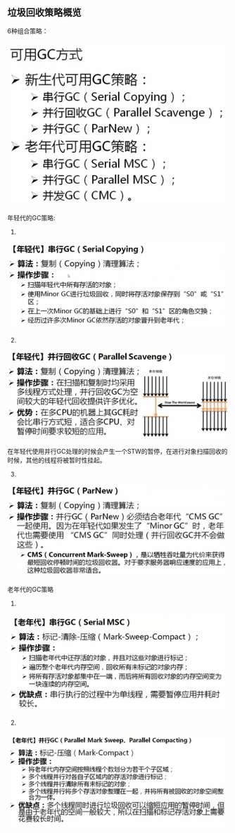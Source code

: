 ## 垃圾回收策略概览

6种组合策略：

![](/assets/3331517072385_.pic_hd.jpg)

年轻代的GC策略:

1. 


![](/assets/3341517072613_.pic_hd.jpg)


2. 


![](/assets/3351517072760_.pic_hd.jpg)

在年轻代使用并行GC处理的时候会产生一个STW的暂停，在进行对象扫描回收的时候，其他的线程将被暂时性挂起。

3.


![](/assets/3371517106157_.pic_hd.jpg)


老年代的GC策略


1.


![](/assets/3381517106284_.pic_hd.jpg)


2.


![](/assets/3391517106559_.pic_hd.jpg)



